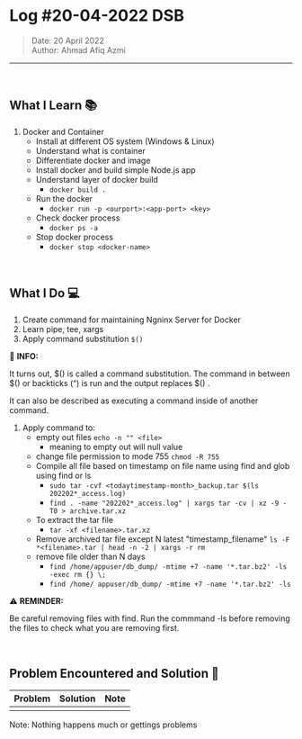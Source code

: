 # Log #20-04-2022 DSB

> Date: 20 April 2022  
> Author: Ahmad Afiq Azmi

---

<br>

## What I Learn 📚

1. Docker and Container
   - Install at different OS system (Windows & Linux)
   - Understand what is container
   - Differentiate docker and image
   - Install docker and build simple Node.js app
   - Understand layer of docker build
     - `docker build .`
   - Run the docker
     - `docker run -p <ourport>:<app-port> <key>`
   - Check docker process
     - `docker ps -a`
   - Stop docker process
     - `docker stop <docker-name>`

<br>

## What I Do 💻

1. Create command for maintaining Ngninx Server for Docker
2. Learn pipe, tee, xargs
3. Apply command substitution `$()`

<div class="alert alert-info" role="alert">
    📝 <b>INFO:</b>
    <br>
    <p>It turns out, $() is called a command substitution. The command in between $() or backticks (“) is run and the output replaces $() .</p>
    <p>It can also be described as executing a command inside of another command.</p>
</div>

1. Apply command to:
   - empty out files `echo -n "" <file>`
     - meaning to empty out will null value
   - change file permission to mode 755 `chmod -R 755`
   - Compile all file based on timestamp on file name using find and glob using find or ls
     - `sudo tar -cvf <todaytimestamp-month>_backup.tar $(ls 202202*_access.log)`
     - `find . -name "202202*_access.log" | xargs tar -cv | xz -9 -T0 > archive.tar.xz`
   - To extract the tar file
     - `tar -xf <filename>.tar.xz`
   - Remove archived tar file except N latest "timestamp_filename" `ls -F *<filename>.tar | head -n -2 | xargs -r rm`
   - remove file older than N days
     - `find /home/appuser/db_dump/ -mtime +7 -name '*.tar.bz2' -ls -exec rm {} \;`
     - `find /home/ appuser/db_dump/ -mtime +7 -name '*.tar.bz2' -ls`

<div class="alert alert-warning" role="alert">
    ⚠ <b>REMINDER:</b>
    <br>
    <p>Be careful removing files with find. Run the commmand -ls before removing the files to check what you are removing first.</p>
</div>

<br>

## Problem Encountered and Solution 🐞

| Problem | Solution | Note |
| ------- | -------- | ---- |
|         |          |      |

Note: Nothing happens much or gettings problems
